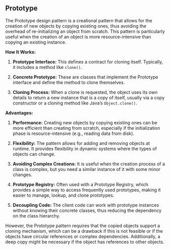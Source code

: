## Prototype

The Prototype design pattern is a creational pattern that allows for the creation of new objects by copying existing ones, thus avoiding the overhead of re-initializing an object from scratch. This pattern is particularly useful when the creation of an object is more resource-intensive than copying an existing instance.

**How It Works:**

1. **Prototype Interface:** This defines a contract for cloning itself. Typically, it includes a method like `clone()`.

2. **Concrete Prototype:** These are classes that implement the Prototype interface and define the method to clone themselves.

3. **Cloning Process:** When a clone is requested, the object uses its own details to return a new instance that is a copy of itself, usually via a copy constructor or a cloning method like Java’s `Object.clone()`.

**Advantages:**

1. **Performance:** Creating new objects by copying existing ones can be more efficient than creating from scratch, especially if the initialization phase is resource-intensive (e.g., reading data from disk).

2. **Flexibility:** The pattern allows for adding and removing objects at runtime. It provides flexibility in dynamic systems where the types of objects can change.

3. **Avoiding Complex Creations:** It is useful when the creation process of a class is complex, but you need a similar instance of it with some minor changes.

4. **Prototype Registry:** Often used with a Prototype Registry, which provides a simple way to access frequently used prototypes, making it easier to manage, lookup, and clone prototypes.

5. **Decoupling Code:** The client code can work with prototype instances without knowing their concrete classes, thus reducing the dependency on the class hierarchy.

However, the Prototype pattern requires that the copied objects support a cloning mechanism, which can be a drawback if this is not feasible or if the objects have circular references or complex dependencies. Additionally, a deep copy might be necessary if the object has references to other objects.